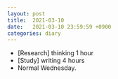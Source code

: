 ```yaml
---
layout: post
title:  2021-03-10
date:   2021-03-10 23:59:59 +0900
categories: diary
---
```


- [Research] thinking 1 hour
- [Study] writing 4 hours
- Normal Wednesday.
